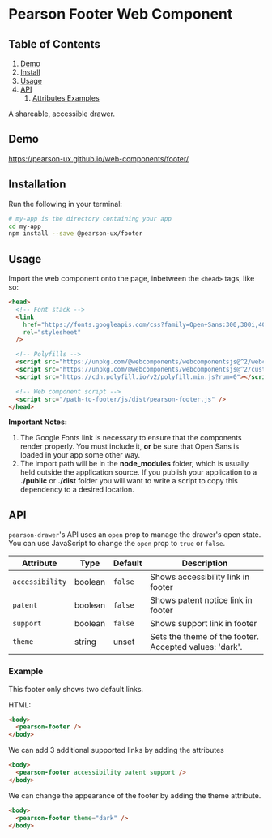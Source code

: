 # Pearson Footer Web Component

## Table of Contents

1. [Demo](#demo)
2. [Install](#install)
3. [Usage](#usage)
4. [API](#api)
   1. [Attributes Examples](#api-attributes-example)

A shareable, accessible drawer.

<a name="demo"></a>

## Demo

https://pearson-ux.github.io/web-components/footer/

<a name="install"></a>

## Installation

Run the following in your terminal:

```bash
# my-app is the directory containing your app
cd my-app
npm install --save @pearson-ux/footer
```

<a name="usage"></a>

## Usage

Import the web component onto the page, inbetween the `<head>` tags, like so:

```html
<head>
  <!-- Font stack -->
  <link
    href="https://fonts.googleapis.com/css?family=Open+Sans:300,300i,400,400i,600,600i"
    rel="stylesheet"
  />

  <!-- Polyfills -->
  <script src="https://unpkg.com/@webcomponents/webcomponentsjs@^2/webcomponents-loader.js"></script>
  <script src="https://unpkg.com/@webcomponents/webcomponentsjs@^2/custom-elements-es5-adapter.js"></script>
  <script src="https://cdn.polyfill.io/v2/polyfill.min.js?rum=0"></script>

  <!-- Web component script -->
  <script src="/path-to-footer/js/dist/pearson-footer.js" />
</head>
```

**Important Notes:**

1. The Google Fonts link is necessary to ensure that the components render properly. You must include it, **or** be sure that Open Sans is loaded in your app some other way.
2. The import path will be in the **node_modules** folder, which is usually held outside the application source. If you publish your application to a **./public** or **./dist** folder you will want to write a script to copy this dependency to a desired location.

<a name="api"></a>

## API

`pearson-drawer`'s API uses an `open` prop to manage the drawer's open state. You can use JavaScript to change the `open` prop to `true` or `false`.

| Attribute       | Type    | Default | Description                                            |
| --------------- | ------- | ------- | ------------------------------------------------------ |
| `accessibility` | boolean | `false` | Shows accessibility link in footer                     |
| `patent`        | boolean | `false` | Shows patent notice link in footer                     |
| `support`       | boolean | `false` | Shows support link in footer                           |
| `theme`         | string  | unset   | Sets the theme of the footer. Accepted values: 'dark'. |

<a name="api-attributes-example"></a>

### Example

This footer only shows two default links.

HTML:

```html
<body>
  <pearson-footer />
</body>
```

We can add 3 additional supported links by adding the attributes

```html
<body>
  <pearson-footer accessibility patent support />
</body>
```

We can change the appearance of the footer by adding the theme attribute.

```html
<body>
  <pearson-footer theme="dark" />
</body>
```
